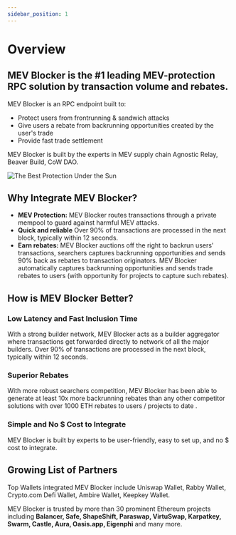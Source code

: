 ```yaml
---
sidebar_position: 1
---
```


# Overview

## MEV Blocker is the #1 leading MEV-protection RPC solution by transaction volume and rebates.

MEV Blocker is an RPC endpoint built to:

* Protect users from frontrunning & sandwich attacks
* Give users a rebate from backrunning opportunities created by the user's trade
* Provide fast trade settlement

MEV Blocker is built by the experts in MEV supply chain Agnostic Relay, Beaver Build, CoW DAO.

![The Best Protection Under the Sun](/img/mevblocker/mevblocker_second_tag.png)

## Why Integrate MEV Blocker?

* **MEV Protection:** MEV Blocker routes transactions through a private mempool to guard against harmful MEV attacks.
* **Quick and reliable** Over 90% of transactions are processed in the next block, typically within 12 seconds.
* **Earn rebates:** MEV Blocker auctions off the right to backrun users' transactions, searchers captures backrunning opportunities and sends 90% back as rebates to transaction originators. MEV Blocker automatically captures backrunning opportunities and sends trade rebates to users (with opportunity for projects to capture such rebates).

## How is MEV Blocker Better?

### Low Latency and Fast Inclusion Time

With a strong builder network, MEV Blocker acts as a builder aggregator where transactions get forwarded directly to network of all the major builders. Over 90% of transactions are processed in the next block, typically within 12 seconds.

### Superior Rebates

With more robust searchers competition, MEV Blocker has been able to generate at least 10x more backrunning rebates than any other competitor solutions with over 1000 ETH rebates to users / projects to date .

### Simple and No $ Cost to Integrate

MEV Blocker is built by experts to be user-friendly, easy to set up, and no $ cost to integrate.

## Growing List of Partners

Top Wallets integrated MEV Blocker include Uniswap Wallet, Rabby Wallet, Crypto.com Defi Wallet, Ambire Wallet, Keepkey Wallet.

MEV Blocker is trusted by more than 30 prominent Ethereum projects including **Balancer, Safe, ShapeShift, Paraswap, VirtuSwap, Karpatkey, Swarm, Castle, Aura, Oasis.app, Eigenphi** and many more.